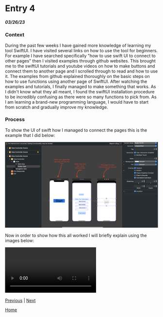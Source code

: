 # Entry 4
##### 03/26/23

### Context

During the past few weeks I have gained more knowledge of learning my tool SwiftUI. I have visited several links on how to use the tool for beginners. For example I have searched specifically "how to use swift UI to connect to other pages" then I visited examples through github websites. This brought me to the swiftUI tutorials and youtube videos on how to make buttons and connect them to another page and I scrolled through to read and how to use it. The examples from github explained thoroughly on the basic steps on how to use functions using another page of SwiftUI. After watching the examples and tutorials, I finally managed to make something that works. As I didn't know what they all meant, I found the swiftUI installation procedure to be incredibly confusing as there were so many functions to pick from. As I am learning a brand-new programming language, I would have to start from scratch and gradually improve my knowledge.

### Process

To show the UI of swift how I managed to connect the pages this is the example that I did below:

![Preview](https://github.com/mukhammadlatifl1280/apcsa-freedom-project/blob/master/swiftui.png)

Now in order to show how this all worked I will briefly explain using the images below:

![Preview](https://github.com/mukhammadlatifl1280/apcsa-freedom-project/blob/master/tutorial1.mov)



[Previous](entry03.md) | [Next](entry05.md)

[Home](../README.md)
